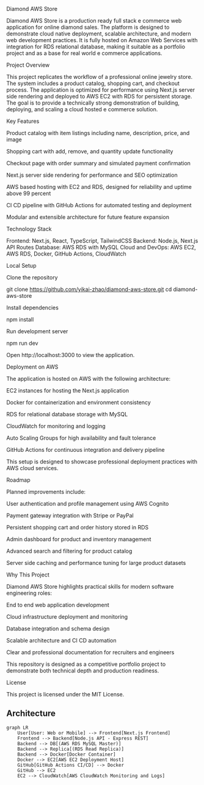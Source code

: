 Diamond AWS Store

Diamond AWS Store is a production ready full stack e commerce web application for online diamond sales. The platform is designed to demonstrate cloud native deployment, scalable architecture, and modern web development practices. It is fully hosted on Amazon Web Services with integration for RDS relational database, making it suitable as a portfolio project and as a base for real world e commerce applications.

Project Overview

This project replicates the workflow of a professional online jewelry store. The system includes a product catalog, shopping cart, and checkout process. The application is optimized for performance using Next.js server side rendering and deployed to AWS EC2 with RDS for persistent storage. The goal is to provide a technically strong demonstration of building, deploying, and scaling a cloud hosted e commerce solution.

Key Features

Product catalog with item listings including name, description, price, and image

Shopping cart with add, remove, and quantity update functionality

Checkout page with order summary and simulated payment confirmation

Next.js server side rendering for performance and SEO optimization

AWS based hosting with EC2 and RDS, designed for reliability and uptime above 99 percent

CI CD pipeline with GitHub Actions for automated testing and deployment

Modular and extensible architecture for future feature expansion

Technology Stack

Frontend: Next.js, React, TypeScript, TailwindCSS
Backend: Node.js, Next.js API Routes
Database: AWS RDS with MySQL
Cloud and DevOps: AWS EC2, AWS RDS, Docker, GitHub Actions, CloudWatch

Local Setup

Clone the repository

git clone https://github.com/yikai-zhao/diamond-aws-store.git
cd diamond-aws-store


Install dependencies

npm install


Run development server

npm run dev


Open http://localhost:3000
 to view the application.

Deployment on AWS

The application is hosted on AWS with the following architecture:

EC2 instances for hosting the Next.js application

Docker for containerization and environment consistency

RDS for relational database storage with MySQL

CloudWatch for monitoring and logging

Auto Scaling Groups for high availability and fault tolerance

GitHub Actions for continuous integration and delivery pipeline

This setup is designed to showcase professional deployment practices with AWS cloud services.

Roadmap

Planned improvements include:

User authentication and profile management using AWS Cognito

Payment gateway integration with Stripe or PayPal

Persistent shopping cart and order history stored in RDS

Admin dashboard for product and inventory management

Advanced search and filtering for product catalog

Server side caching and performance tuning for large product datasets

Why This Project

Diamond AWS Store highlights practical skills for modern software engineering roles:

End to end web application development

Cloud infrastructure deployment and monitoring

Database integration and schema design

Scalable architecture and CI CD automation

Clear and professional documentation for recruiters and engineers

This repository is designed as a competitive portfolio project to demonstrate both technical depth and production readiness.

License

This project is licensed under the MIT License.
## Architecture

```mermaid
graph LR
    User[User: Web or Mobile] --> Frontend[Next.js Frontend]
    Frontend --> Backend[Node.js API - Express REST]
    Backend --> DB[(AWS RDS MySQL Master)]
    Backend --> Replica[(RDS Read Replica)]
    Backend --> Docker[Docker Container]
    Docker --> EC2[AWS EC2 Deployment Host]
    GitHub[GitHub Actions CI/CD] --> Docker
    GitHub --> EC2
    EC2 --> CloudWatch[AWS CloudWatch Monitoring and Logs]


